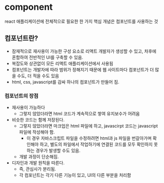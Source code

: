 # component
react 애플리케이션에 전체적으로 필요한 한 가지 핵심 개념은 컴포넌트를 사용하는 것
## 컴포넌트란?
- 잠재적으로 재사용이 가능한 구성 요소로 리액트 개발자가 생성할 수 있고, 차후에 혼합하여 전반적인 UI를 구축할 수 있음.
- 복잡도와 상관없이 모든 리액트 애플리케이션에서 사용됨
- 컴포넌트는 개발자에 따라 범위가 정해지기 때문에 웹 사이트마다 컴포넌트가 더 많을 수도, 더 적을 수도 있음
- html, css, javascript를 감싸 하나의 컴포넌트가 만들어 짐.
### 컴포넌트의 장점
- 재사용이 가능하다
    - 그렇지 않았더라면 html 코드가 계속적으로 쌓여 유지보수가 어려움
- 비슷한 코드는 함께 저장된다.
    - 그렇지 않았더라면 마크업은 html 파일에 하고, javascirpt 코드는 javascript 파일에 작성해야 함. 
        - 이 경우 자바스크립트 파일을 수정하려면 html과 js 파일을 번갈아가며 확인해야 하고, 별도의 파일에서 작업하기에 연결된 코드를 모두 확인하지 못하는 경우가 발생할 수도 있음.
    - 개발 과정이 단순해짐.
- 디자인과 개발 원칙을 따른다.
    - 즉, 관심사가 분리됨.
    - 각 컴포넌트는 각기 다른 기능이 있고, UI의 다른 부분을 처리함